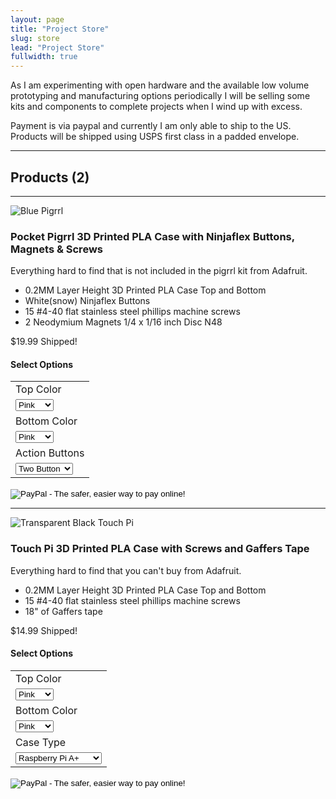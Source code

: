 ```yaml
---
layout: page
title: "Project Store"
slug: store
lead: "Project Store"
fullwidth: true
---
```


<div class="row">
  <div class="col-md-12">
  <p>
    As I am experimenting with open hardware and the available low volume prototyping and manufacturing options periodically I will be selling some kits and components to complete projects when I wind up with excess.
  </p>
  <p>
    Payment is via paypal and currently I am only able to ship to the US.  Products will be shipped using USPS first class in a padded envelope.
  </p>
  <hr/>
  <h2>Products (2)</h2>
  <hr/>
  </div>
</div>
<div class="row">
  <div class="col-md-3">
  <img alt="Blue Pigrrl" src="http://garthvh.com/assets/img/pigrrl/pigrrl_300_blue.jpg" class="img-responsive img-rounded" />
  </div>
  <div class="col-md-6 col-lg-7">
    <h3>
    Pocket Pigrrl 3D Printed PLA Case with Ninjaflex Buttons, Magnets & Screws
    </h3>
    <p>Everything hard to find that is not included in the pigrrl kit from Adafruit. </p>
    <ul>
      <li>0.2MM Layer Height 3D Printed PLA Case Top and Bottom</li>
      <li>White(snow) Ninjaflex Buttons</li>
      <li>15 #4-40 flat stainless steel phillips machine screws</li>
      <li>2 Neodymium Magnets 1/4 x 1/16 inch Disc N48</li>
    </ul>
    <p class="lead">$19.99 Shipped!</p>
  </div>
  <div class="col-md-3 col-lg-2">
  <div class="well well-sm">
  <h4>Select Options</h4>
  <form target="paypal" action="https://www.paypal.com/cgi-bin/webscr" method="post">
  <input type="hidden" name="cmd" value="_s-xclick">
  <input type="hidden" name="hosted_button_id" value="A2ASMNSF8VL5N">
  <table class="table">
  <tr><td><input type="hidden" name="on0" value="Top Color">Top Color</td></tr><tr><td><select name="os0">
  	<option value="Pink">Pink </option>
  	<option value="Purple">Purple </option>
  	<option value="Blue">Blue </option>
  	<option value="Yellow">Yellow </option>
  	<option value="Green">Green </option>
  	<option value="Gold">Gold </option>
  </select> </td></tr>
  <tr><td><input type="hidden" name="on1" value="Bottom Color">Bottom Color</td></tr><tr><td><select name="os1">
  	<option value="Pink">Pink </option>
  	<option value="Purple">Purple </option>
  	<option value="Blue">Blue </option>
  	<option value="Yellow">Yellow </option>
  	<option value="Green">Green </option>
  	<option value="Gold">Gold </option>
  </select> </td></tr>
  <tr><td><input type="hidden" name="on2" value="Action Buttons">Action Buttons</td></tr><tr><td><select name="os2">
  	<option value="Two Button">Two Button </option>
  	<option value="Four Button">Four Button </option>
  </select> </td></tr>
  </table>
  <input class="paypal-btn" type="image" src="https://www.paypalobjects.com/en_US/i/btn/btn_cart_LG.gif" border="0" name="submit" alt="PayPal - The safer, easier way to pay online!">
  <img alt="" border="0" src="https://www.paypalobjects.com/en_US/i/scr/pixel.gif" width="1" height="1">
  </form>
  </div>
  </div>
</div>
<div class="row">
<hr/>
<div class="row">
  <div class="col-md-3">
  <img alt="Transparent Black Touch Pi" src="http://garthvh.com/assets/img/touchpi/desktop_touchpi_300.jpg" class="img-responsive img-rounded" />
  </div>
  <div class="col-md-6 col-lg-7">
    <h3>
    Touch Pi 3D Printed PLA Case with Screws and Gaffers Tape
    </h3>
    <p>Everything hard to find that you can't buy from Adafruit. </p>
    <ul>
      <li>0.2MM Layer Height 3D Printed PLA Case Top and Bottom</li>
      <li>15 #4-40 flat stainless steel phillips machine screws</li>
      <li>18" of Gaffers tape</li>
    </ul>
    <p class="lead">$14.99 Shipped!</p>
  </div>
  <div class="col-md-3 col-lg-2">
  <div class="well well-sm">
  <h4>Select Options</h4>
  <form target="paypal" action="https://www.paypal.com/cgi-bin/webscr" method="post">
<input type="hidden" name="cmd" value="_s-xclick">
<input type="hidden" name="hosted_button_id" value="5GRLAL6MCV2HC">
<table class="table">
<tr><td><input type="hidden" name="on0" value="Top Color">Top Color</td></tr><tr><td><select name="os0">
<option value="Pink">Pink </option>
<option value="Purple">Purple </option>
<option value="Blue">Blue </option>
<option value="Yellow">Yellow </option>
<option value="Green">Green </option>
<option value="Gold">Gold </option>
</select> </td></tr>
<tr><td><input type="hidden" name="on1" value="Bottom Color">Bottom Color</td></tr><tr><td><select name="os1">
<option value="Pink">Pink </option>
<option value="Purple">Purple </option>
<option value="Blue">Blue </option>
<option value="Yellow">Yellow </option>
<option value="Green">Green </option>
<option value="Gold">Gold </option>
</select> </td></tr>
<tr><td><input type="hidden" name="on2" value="Case Type">Case Type</td></tr><tr><td><select name="os2">
<option value="Raspberry Pi A+">Raspberry Pi A+ </option>
<option value="Raspberry Pi B+ / 2">Raspberry Pi B+ / 2 </option>
</select> </td></tr>
</table>
<input class="paypal-btn" type="image" src="https://www.paypalobjects.com/en_US/i/btn/btn_cart_LG.gif" border="0" name="submit" alt="PayPal - The safer, easier way to pay online!">
<img alt="" border="0" src="https://www.paypalobjects.com/en_US/i/scr/pixel.gif" width="1" height="1">
</form>


  </div>
  </div>
</div>
